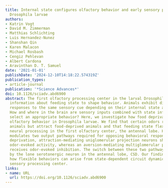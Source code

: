 ```yaml
---
title: Internal state configures olfactory behavior and early sensory processing in
  Drosophila larvae
authors:
- Katrin Vogt
- David M. Zimmerman
- Matthias Schlichting
- Luis Hernandez-Nunez
- Shanshan Qin
- Karen Malacon
- Michael Rosbash
- Cengiz Pehlevan
- Albert Cardona
- Aravinthan D. T. Samuel
date: '2021-01-01'
publishDate: '2024-12-10T14:18:22.574319Z'
publication_types:
- article-journal
publication: '*Science Advances*'
doi: 10.1126/sciadv.abd6900
abstract: The first olfactory processing center in the larval Drosophila brain uses
  information about feeding state to shape behavior. Animals exhibit different behavioral
  responses to the same sensory cue depending on their internal state at a given moment.
  How and where in the brain are sensory inputs combined with state information to
  select an appropriate behavior? Here, we investigate how food deprivation affects
  olfactory behavior in Drosophila larvae. We find that certain odors repel well-fed
  animals but attract food-deprived animals and that feeding state flexibly alters
  neural processing in the first olfactory center, the antennal lobe. Hunger differentially
  modulates two output pathways required for opposing behavioral responses. Upon food
  deprivation, attraction-mediating uniglomerular projection neurons show elevated
  odor-evoked activity, whereas an aversion-mediating multiglomerular projection neuron
  receives odor-evoked inhibition. The switch between these two pathways is regulated
  by the lone serotonergic neuron in the antennal lobe, CSD. Our findings demonstrate
  how flexible behaviors can arise from state-dependent circuit dynamics in an early
  sensory processing center.
links:
- name: URL
  url: https://doi.org/10.1126/sciadv.abd6900
---
```

